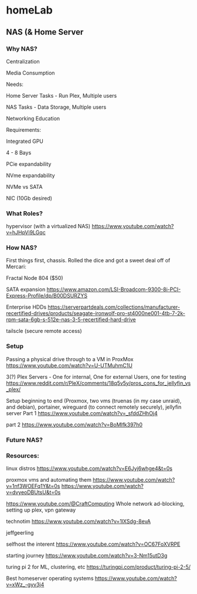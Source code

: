 # homeLab


## NAS (& Home Server

### Why NAS?

Centralization

Media Consumption

Needs:

Home Server Tasks - Run Plex, Multiple users

NAS Tasks - Data Storage, Multiple users

Networking Education

Requirements:

Integrated GPU

4 - 8 Bays

PCie expandability

NVme expandability

NVMe vs SATA


NIC (10Gb desired)


### What Roles?

hypervisor (with a virtualized NAS)
https://www.youtube.com/watch?v=hJHpVi9LGqc



### How NAS?

First things first, chassis. Rolled the dice and got a sweet deal off of Mercari:

Fractal Node 804 ($50)

SATA expansion
https://www.amazon.com/LSI-Broadcom-9300-8i-PCI-Express-Profile/dp/B00DSURZYS

Enterprise HDDs
https://serverpartdeals.com/collections/manufacturer-recertified-drives/products/seagate-ironwolf-pro-st4000ne001-4tb-7-2k-rpm-sata-6gb-s-512e-nas-3-5-recertified-hard-drive

tailscle (secure remote access)


### Setup

Passing a physical drive through to a VM in ProxMox
https://www.youtube.com/watch?v=U-UTMuhmC1U

3(?) Plex Servers - One for internal, One for external Users, one for testing
https://www.reddit.com/r/PleX/comments/18q5v5y/pros_cons_for_jellyfin_vs_plex/

Setup beginning to end (Proxmox, two vms (truenas (in my case unraid), and debian), portainer, wireguard (to connect remotely securely), jellyfin server Part 1
https://www.youtube.com/watch?v=_sfddZHhOj4

part 2
https://www.youtube.com/watch?v=BoMlfk397h0



### Future NAS?




### Resources:

linux distros
https://www.youtube.com/watch?v=E6Jyj6whge4&t=0s

proxmox vms and automating them
https://www.youtube.com/watch?v=1nf3WOEFq1Y&t=0s
https://www.youtube.com/watch?v=dvyeoDBUtsU&t=0s

https://www.youtube.com/@CraftComputing
Whole network ad-blocking, setting up plex, vpn gateway

technotim
https://www.youtube.com/watch?v=1lXSdg-8evA


jeffgeerling

selfhost the interent
https://www.youtube.com/watch?v=OC67FoXVRPE

starting journey
https://www.youtube.com/watch?v=3-Nm15utD3g

turing pi 2 for ML, clustering, etc
https://turingpi.com/product/turing-pi-2-5/

Best homeserver operating systems
https://www.youtube.com/watch?v=xWz_-gyv3j4



